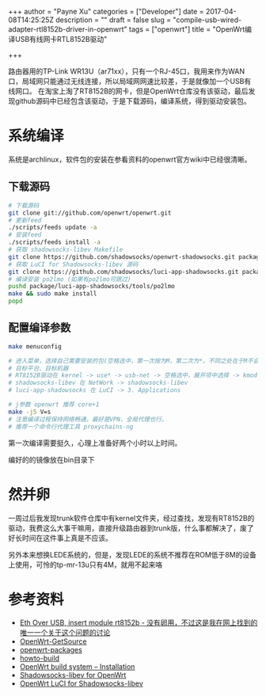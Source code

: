 +++
author = "Payne Xu"
categories = ["Developer"]
date = 2017-04-08T14:25:25Z
description = ""
draft = false
slug = "compile-usb-wired-adapter-rtl8152b-driver-in-openwrt"
tags = ["openwrt"]
title = "OpenWrt编译USB有线网卡RTL8152B驱动"

+++



路由器用的TP-Link WR13U（ar71xx），只有一个RJ-45口，我用来作为WAN口，局域网只能通过无线连接，所以局域网网速比较差，于是就像加一个USB有线网口。
在淘宝上淘了RT8152B的网卡，但是OpenWrt仓库没有该驱动，最后发现github源码中已经包含该驱动，于是下载源码，编译系统，得到驱动安装包。

# 系统编译
系统是archlinux，软件包的安装在参看资料的openwrt官方wiki中已经很清晰。

<!-- more  -->

## 下载源码
```bash
# 下载源码
git clone git://github.com/openwrt/openwrt.git
# 更新feed
./scripts/feeds update -a
# 安装feed
./scripts/feeds install -a
# 获取 shadowsocks-libev Makefile
git clone https://github.com/shadowsocks/openwrt-shadowsocks.git package/shadowsocks-libev
# 获取 LuCI for Shadowsocks-libev 源码
git clone https://github.com/shadowsocks/luci-app-shadowsocks.git package/luci-app-shadowsocks
# 编译安装 po2lmo (如果有po2lmo可跳过)
pushd package/luci-app-shadowsocks/tools/po2lmo
make && sudo make install
popd

```
## 配置编译参数

```bash
make menuconfig

# 进入菜单，选择自己需要安装的包(空格选中，第一次按为M，第二次为*，不同之处在于M不会编译到镜像中，*则会)
# 目标平台、目标机器
# RT8152B驱动在 kernel -> use* -> usb-net -> 空格选中，展开项中选择 -> kmod-usb-net-rtl8152
# shadowsocks-libev 在 NetWork -> shadowsocks-libev
# luci-app-shadowsocks 在 LuCI -> 3. Applications
```

```bash
# j参数 openwrt 推荐 core+1
make -j5 V=s
# 注意编译过程保持网络畅通，最好是VPN，全局代理也行。
# 推荐一个命令行代理工具 proxychains-ng
```
第一次编译需要挺久，心理上准备好两个小时以上时间。

编好的的镜像放在bin目录下

# 然并卵
一周过后我发现trunk软件仓库中有kernel文件夹，经过查找，发现有RT8152B的驱动，我费这么大事干嘛用，直接升级路由器到trunk版，什么事都解决了，废了好长时间在这件事上真是不应该。

另外本来想换LEDE系统的，但是，发现LEDE的系统不推荐在ROM低于8M的设备上使用，可怜的tp-mr-13u只有4M，就用不起来咯


# 参考资料

* [Eth Over USB, insert module rt8152b - 没有卵用，不过这是我在网上找到的唯一一个关于这个问题的讨论](https://bbs.nextthing.co/t/eth-over-usb-insert-module-rt8152b/3951)
* [OpenWrt-GetSource](https://dev.openwrt.org/wiki/GetSource)
* [openwrt-packages](https://wiki.openwrt.org/doc/packages)
* [howto-build](https://wiki.openwrt.org/doc/howto/build)
* [OpenWrt build system – Installation](https://wiki.openwrt.org/doc/howto/buildroot.exigence)
* [Shadowsocks-libev for OpenWrt](https://github.com/shadowsocks/openwrt-shadowsocks)
* [OpenWrt LuCI for Shadowsocks-libev](https://github.com/shadowsocks/luci-app-shadowsocks)
